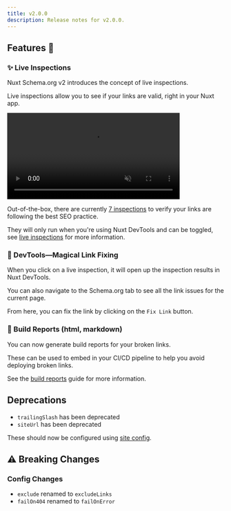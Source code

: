 ```yaml
---
title: v2.0.0
description: Release notes for v2.0.0.
---
```


## Features :rocket:

### ✨ Live Inspections

Nuxt Schema.org v2 introduces the concept of live inspections.

Live inspections allow you to see if your links are valid, right in your Nuxt app.

<video src="https://user-images.githubusercontent.com/5326365/257094687-84516191-0e0f-4606-a1c5-36ed85c35734.webm" data-canonical-src="https://user-images.githubusercontent.com/5326365/257094687-84516191-0e0f-4606-a1c5-36ed85c35734.webm" controls="controls" muted="muted" class="d-block rounded-bottom-2 border-top width-fit" style="max-height:640px; min-height: 200px">
  </video>

Out-of-the-box, there are currently [7 inspections](/link-checker/guides/live-inspections) to verify your links are following the best SEO practice.

They will only run when you're using Nuxt DevTools and can be toggled, see [live inspections](/link-checker/guides/live-inspections) for more information.

### 🧙 DevTools—Magical Link Fixing

When you click on a live inspection, it will open up the inspection results in Nuxt DevTools.

You can also navigate to the Schema.org tab to see all the link issues for the current page.

From here, you can fix the link by clicking on the `Fix Link` button.

### 📝 Build Reports (html, markdown)

You can now generate build reports for your broken links.

These can be used to embed in your CI/CD pipeline to help you avoid deploying broken links.

See the [build reports](/link-checker/guides/build-scans) guide for more information.

## Deprecations

- `trailingSlash` has been deprecated
- `siteUrl` has been deprecated

These should now be configured using [site config](/site-config/guides/setting-site-config).

## ⚠️ Breaking Changes

### Config Changes

- `exclude` renamed to `excludeLinks`
- `failOn404` renamed to `failOnError`
